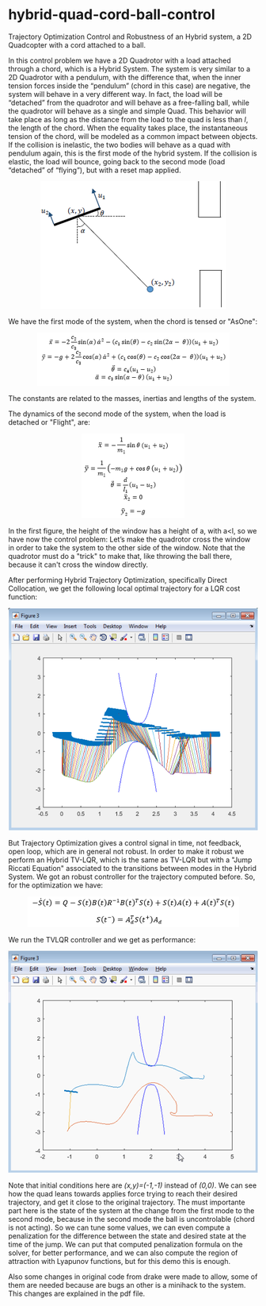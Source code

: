 # hybrid-quad-cord-ball-control
Trajectory Optimization Control and Robustness of an Hybrid system, a 2D Quadcopter with a cord attached to a ball.

In this control problem we have a 2D Quadrotor with a load attached through a chord, which is a Hybrid System. The system is very similar to a 2D Quadrotor with a pendulum, with the difference that, when the inner tension forces inside the “pendulum” (chord in this case) are negative, the system will behave in a very different way. In fact, the load will be “detached” from the quadrotor and will behave as a free-falling ball, while the quadrotor will behave as a single and simple Quad. This behavior will take place as long as the distance from the load to the quad is less than *l*, the length of the chord. When the equality takes place, the instantaneous tension of the chord, will be modeled as a common impact between objects. If the collision is inelastic, the two bodies will behave as a quad with pendulum again, this is the first mode of the hybrid system. If the collision is elastic, the load will bounce, going back to the second mode (load “detached” of “flying”), but with a reset map applied.


<p align="center">
<img src="graphics/HybrSystem.png">
</p>

We have the first mode of the system, when the chord is tensed or "AsOne":

<p align="center">
<img src="graphics/eqasone.png">
</p>

The constants are related to the masses, inertias and lengths of the system.
 
The dynamics of the second mode of the system, when the load is detached or "Flight", are:
 
<p align="center">
<img src="graphics/eqflight.png">
</p>


In the first figure, the height of the window has a height of a, with a<l, so we have now the control problem: Let’s make the quadrotor cross the window in order to take the system to the other side of the window. Note that the quadrotor must do a "trick" to make that, like throwing the ball there, because it can't cross the window directly.

After performing Hybrid Trajectory Optimization, specifically Direct Collocation, we get the following local optimal trajectory for a LQR cost function:

<p align="center">
<img src="graphics/orig.png">
</p>

But Trajectory Optimization gives a control signal in time, not feedback, open loop, which are in general not robust. In order to make it robust we perform an Hybrid TV-LQR, which is the same as TV-LQR but with a "Jump Riccati Equation" associated to the transitions between modes in the Hybrid System. We got an robust controller for the trajectory computed before. So, for the optimization we have:

<p align="center">
<img src="graphics/JumpRiccati.png">
</p>

We run the TVLQR controller and we get as performance:

<p align="center">
<img src="graphics/TVLQR2.gif">
</p>

Note that initial conditions here are *(x,y)=(-1,-1)* instead of *(0,0)*. We can see how the quad leans towards applies force trying to reach their desired trajectory, and get it close to the original trajectory. The must importante part here is the state of the system at the change from the first mode to the second mode, because in the second mode the ball is uncontrolable (chord is not acting). So we can tune some values, we can even compute a penalization for the difference between the state and desired state at the time of the jump. We can put that computed penalization formula on the solver, for better performance, and we can also compute the region of attraction with Lyapunov functions, but for this demo this is enough.

Also some changes in original code from drake were made to allow, some of them are needed because are bugs an other is a minihack to the system. This changes are explained in the pdf file.
